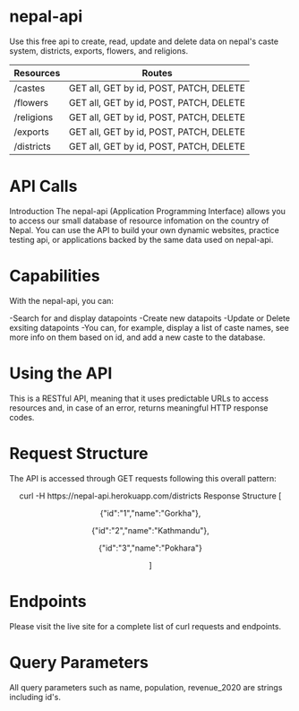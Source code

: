 # nepal-api

Use this free api to create, read, update and delete data on nepal's caste system, districts, exports, flowers, and religions.

| Resources        | Routes                                   |
| -----------------| -----------------------------------------|
| /castes          | GET all, GET by id, POST, PATCH, DELETE  |
| /flowers         | GET all, GET by id, POST, PATCH, DELETE  |
| /religions       | GET all, GET by id, POST, PATCH, DELETE  |
| /exports         | GET all, GET by id, POST, PATCH, DELETE  |
| /districts       | GET all, GET by id, POST, PATCH, DELETE  |

# API Calls
Introduction
The nepal-api (Application Programming Interface) allows you to access our small database of resource infomation on the country of Nepal. You can use the API to build your own dynamic websites, practice testing api, or applications backed by the same data used on nepal-api.

# Capabilities
With the nepal-api, you can:

-Search for and display datapoints
-Create new datapoits
-Update or Delete exsiting datapoints
-You can, for example, display a list of caste names, see more info on them based on id, and add a new caste to the database.

# Using the API
This is a RESTful API, meaning that it uses predictable URLs to access resources and, in case of an error, returns meaningful HTTP response codes.

# Request Structure
The API is accessed through GET requests following this overall pattern:

<div align="center">
curl -H https://nepal-api.herokuapp.com/districts
Response Structure
[

{"id":"1","name":"Gorkha"},

{"id":"2","name":"Kathmandu"},

{"id":"3","name":"Pokhara"}

]
</div>

# Endpoints
Please visit the live site for a complete list of curl requests and endpoints.

# Query Parameters
All query parameters such as name, population, revenue_2020 are strings including id's.
